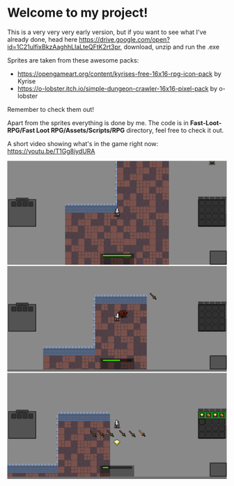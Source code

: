 # Welcome to my project!

This is a very very very early version, but if you want to see what I've already done, head here https://drive.google.com/open?id=1C21ulfixBkzAaghhLIaLteQFtK2rt3pr, download, unzip and run the .exe

Sprites are taken from these awesome packs:
- https://opengameart.org/content/kyrises-free-16x16-rpg-icon-pack by Kyrise
- https://o-lobster.itch.io/simple-dungeon-crawler-16x16-pixel-pack by o-lobster

Remember to check them out!

Apart from the sprites everything is done by me. The code is in **Fast-Loot-RPG/Fast Loot RPG/Assets/Scripts/RPG** directory, feel free to check it out.

A short video showing what's in the game right now: https://youtu.be/T1Gg8iydURA

![Image_1](https://github.com/magalek/Fast-Loot-RPG/blob/master/Fast%20Loot%20RPG/Images/Screenshot.png)
![Image_2](https://github.com/magalek/Fast-Loot-RPG/blob/master/Fast%20Loot%20RPG/Images/Screenshot2.png)
![Image_3](https://github.com/magalek/Fast-Loot-RPG/blob/master/Fast%20Loot%20RPG/Images/Screenshot3.png)
